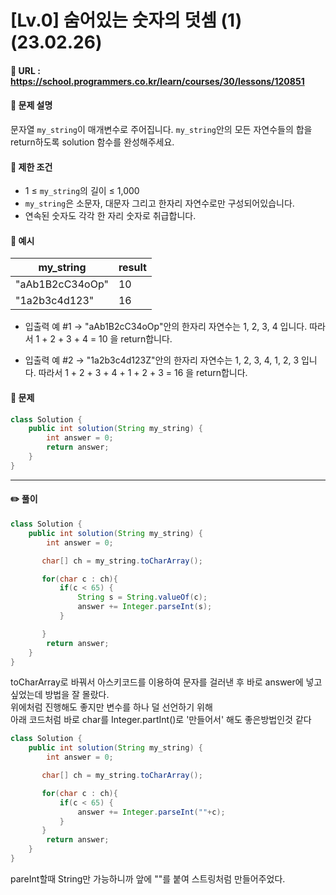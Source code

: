 # [Lv.0] 숨어있는 숫자의 덧셈 (1)(23.02.26)

#### 📌 URL : https://school.programmers.co.kr/learn/courses/30/lessons/120851

#### 📌 문제 설명

문자열 `my_string`이 매개변수로 주어집니다. `my_string`안의 모든 자연수들의 합을 return하도록 solution 함수를 완성해주세요.

#### 📌 제한 조건

- 1 ≤ `my_string`의 길이 ≤ 1,000
- `my_string`은 소문자, 대문자 그리고 한자리 자연수로만 구성되어있습니다.
- 연속된 숫자도 각각 한 자리 숫자로 취급합니다.

#### 📌 예시

| my_string       | result |
| --------------- | ------ |
| "aAb1B2cC34oOp" | 10     |
| "1a2b3c4d123"   | 16     |

- 입출력 예 #1
  → "aAb1B2cC34oOp"안의 한자리 자연수는 1, 2, 3, 4 입니다. 따라서 1 + 2 + 3 + 4 = 10 을 return합니다.

- 입출력 예 #2
  → "1a2b3c4d123Z"안의 한자리 자연수는 1, 2, 3, 4, 1, 2, 3 입니다. 따라서 1 + 2 + 3 + 4 + 1 + 2 + 3 = 16 을 return합니다.

#### 📌 문제

```java
class Solution {
    public int solution(String my_string) {
        int answer = 0;
        return answer;
    }
}
```

---

#### ✏️ 풀이

```java
class Solution {
    public int solution(String my_string) {
        int answer = 0;

       char[] ch = my_string.toCharArray();

       for(char c : ch){
           if(c < 65) {
               String s = String.valueOf(c);
               answer += Integer.parseInt(s);
           }

       }
        return answer;
    }
}
```

toCharArray로 바꿔서 아스키코드를 이용하여 문자를 걸러낸 후 바로 answer에 넣고싶었는데 방법을 잘 몰랐다.  
위에처럼 진행해도 좋지만 변수를 하나 덜 선언하기 위해  
아래 코드처럼 바로 char를 Integer.partInt()로 '만들어서' 해도 좋은방법인것 같다

```java
class Solution {
    public int solution(String my_string) {
        int answer = 0;

       char[] ch = my_string.toCharArray();

       for(char c : ch){
           if(c < 65) {
               answer += Integer.parseInt(""+c);
           }
       }
        return answer;
    }
}
```

pareInt할때 String만 가능하니까 앞에 ""를 붙여 스트링처럼 만들어주었다.

